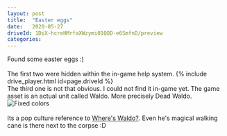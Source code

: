 ```yaml
---
layout: post
title:  "Easter eggs"
date:   2020-05-27
driveId: 1DiX-hcreHMrfaXWzymi01QOD-e6SmfnD/preview
categories:
---
```

Found some easter eggs :)
<br><br>
The first two were hidden within the in-game help system.
{% include drive_player.html id=page.driveId %}
<br>
The third one is not that obvious. I could not find it in-game yet. The game asset is an actual unit called Waldo. More precisely Dead Waldo.
<br><img src="{{ site.baseurl }}/assets/images/dead_waldo.jpg" alt="Fixed colors"><br><br>
Its a pop culture reference to [Where's Waldo?](https://en.wikipedia.org/wiki/Where%27s_Wally%3F).
Even he's magical walking cane is there next to the corpse :D
